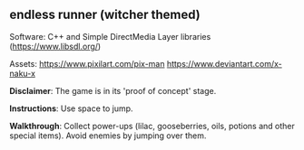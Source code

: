 <h2>endless runner (witcher themed)</h2>

Software: C++ and Simple DirectMedia Layer libraries (https://www.libsdl.org/)

Assets: https://www.pixilart.com/pix-man
	https://www.deviantart.com/x-naku-x

**Disclaimer**: The game is in its 'proof of concept' stage.

**Instructions**: Use space to jump.

**Walkthrough**: Collect power-ups (lilac, gooseberries, oils, potions and other special items). Avoid enemies by jumping over them. 
